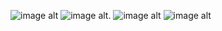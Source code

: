 
![image alt](https://github.com/Mohsinpadhan/JetJourney/blob/391a4776e01a6b31f531710ef82adb6b0aa0b634/ui2%20(2).jpg)
![image alt](https://github.com/Mohsinpadhan/JetJourney/blob/8fa6f0b5e0b4dd21181e11503deb741d924b10f8/ui3.jpg).
![image alt](https://github.com/Mohsinpadhan/JetJourney/blob/53df385298936e52203fe29a81212c13acec222c/ui2.jpg)
![image alt](https://github.com/Mohsinpadhan/JetJourney/blob/24774b5618cae1ddadc3f41a116a0a204d522707/ui4.jpg)
